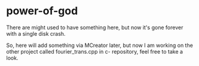 # power-of-god
There are might used to have something here, but now it's gone forever with a single disk crash.

So, here will add something via MCreator later, but now I am working on the other project called fourier_trans.cpp in c- repository, feel free to take a look.
